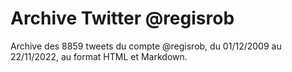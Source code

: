 # Archive Twitter @regisrob

Archive des 8859 tweets du compte @regisrob, du 01/12/2009 au 22/11/2022, au format HTML et Markdown.
